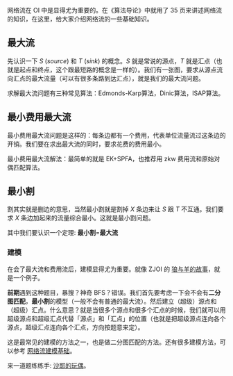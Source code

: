 网络流在 OI 中是显得尤为重要的。在《算法导论》中就用了 35 页来讲述网络流的知识，在这里，给大家介绍网络流的一些基础知识。

## 最大流

先认识一下 $S$ ($source$) 和 $T$ ($sink$) 的概念。$S$ 就是常说的源点，$T$ 就是汇点（也就是起点和终点，这个跟最短路的概念是一样的）。我们有一张图，要求从源点流向汇点的最大流量（可以有很多条路到达汇点），就是我们的最大流问题。

求解最大流问题有三种常见算法：Edmonds-Karp算法，Dinic算法，ISAP算法。

## 最小费用最大流

最小费用最大流问题是这样的：每条边都有一个费用，代表单位流量流过这条边的开销。我们要在求出最大流的同时，要求花费的费用最小。

最小费用最大流解法：最简单的就是 EK+SPFA，也推荐用 zkw 费用流和原始对偶匹配算法。

## 最小割

割其实就是删边的意思，当然最小割就是割掉 $X$ 条边来让 $S$ 跟 $T$ 不互通。我们要求 $X$ 条边加起来的流量综合最小。这就是最小割问题。

其中我们要认识一个定理: **最小割**=**最大流**

### 建模

在会了最大流和费用流后，建模显得尤为重要。就像 ZJOI 的 [狼与羊的故事](https://www.luogu.org/problemnew/show/P2598)，就是一个例子。

**前期**遇到这种题目，暴搜？神奇 BFS？错误。我们首先要考虑一下会不会有**二分图匹配**，**最小割**的模型（一般不会有普通的最大流）。然后建立（超级）源点和（超级）汇点。什么意思？就是当很多个源点和很多个汇点的时候，我们就可以用超级源点和超级汇点代替「源点」和「汇点」的位置（也就是把超级源点连向各个源点，超级汇点连向各个汇点，方向按题意来定）。

这是最常见的建模的方法之一，也是做二分图匹配的方法。还有很多建模方法，可以参考 [网络流建模基础](https://www.cnblogs.com/victorique/p/8560656.html)。

来一道题练练手: [沙耶的玩偶](https://www.luogu.org/paste/z3085b8l)。
